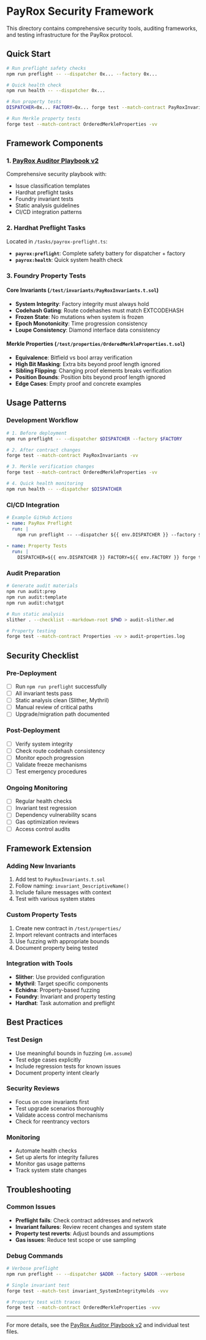 # PayRox Security Framework

This directory contains comprehensive security tools, auditing frameworks, and testing infrastructure for the PayRox protocol.

## Quick Start

```bash
# Run preflight safety checks
npm run preflight -- --dispatcher 0x... --factory 0x...

# Quick health check
npm run health -- --dispatcher 0x...

# Run property tests
DISPATCHER=0x... FACTORY=0x... forge test --match-contract PayRoxInvariants -vv

# Run Merkle property tests
forge test --match-contract OrderedMerkleProperties -vv
```

## Framework Components

### 1. [PayRox Auditor Playbook v2](./PAYROX_PLAYBOOK.md)
Comprehensive security playbook with:
- Issue classification templates
- Hardhat preflight tasks
- Foundry invariant tests
- Static analysis guidelines
- CI/CD integration patterns

### 2. Hardhat Preflight Tasks
Located in `/tasks/payrox-preflight.ts`:
- **`payrox:preflight`**: Complete safety battery for dispatcher + factory
- **`payrox:health`**: Quick system health check

### 3. Foundry Property Tests

#### Core Invariants (`/test/invariants/PayRoxInvariants.t.sol`)
- **System Integrity**: Factory integrity must always hold
- **Codehash Gating**: Route codehashes must match EXTCODEHASH
- **Frozen State**: No mutations when system is frozen
- **Epoch Monotonicity**: Time progression consistency
- **Loupe Consistency**: Diamond interface data consistency

#### Merkle Properties (`/test/properties/OrderedMerkleProperties.t.sol`)
- **Equivalence**: Bitfield vs bool array verification
- **High Bit Masking**: Extra bits beyond proof length ignored
- **Sibling Flipping**: Changing proof elements breaks verification
- **Position Bounds**: Position bits beyond proof length ignored
- **Edge Cases**: Empty proof and concrete examples

## Usage Patterns

### Development Workflow
```bash
# 1. Before deployment
npm run preflight -- --dispatcher $DISPATCHER --factory $FACTORY

# 2. After contract changes
forge test --match-contract PayRoxInvariants -vv

# 3. Merkle verification changes
forge test --match-contract OrderedMerkleProperties -vv

# 4. Quick health monitoring
npm run health -- --dispatcher $DISPATCHER
```

### CI/CD Integration
```yaml
# Example GitHub Actions
- name: PayRox Preflight
  run: |
    npm run preflight -- --dispatcher ${{ env.DISPATCHER }} --factory ${{ env.FACTORY }}
    
- name: Property Tests
  run: |
    DISPATCHER=${{ env.DISPATCHER }} FACTORY=${{ env.FACTORY }} forge test --match-contract PayRoxInvariants
```

### Audit Preparation
```bash
# Generate audit materials
npm run audit:prep
npm run audit:template
npm run audit:chatgpt

# Run static analysis
slither . --checklist --markdown-root $PWD > audit-slither.md

# Property testing
forge test --match-contract Properties -vv > audit-properties.log
```

## Security Checklist

### Pre-Deployment
- [ ] Run `npm run preflight` successfully
- [ ] All invariant tests pass
- [ ] Static analysis clean (Slither, Mythril)
- [ ] Manual review of critical paths
- [ ] Upgrade/migration path documented

### Post-Deployment
- [ ] Verify system integrity
- [ ] Check route codehash consistency  
- [ ] Monitor epoch progression
- [ ] Validate freeze mechanisms
- [ ] Test emergency procedures

### Ongoing Monitoring
- [ ] Regular health checks
- [ ] Invariant test regression
- [ ] Dependency vulnerability scans
- [ ] Gas optimization reviews
- [ ] Access control audits

## Framework Extension

### Adding New Invariants
1. Add test to `PayRoxInvariants.t.sol`
2. Follow naming: `invariant_DescriptiveName()`
3. Include failure messages with context
4. Test with various system states

### Custom Property Tests
1. Create new contract in `/test/properties/`
2. Import relevant contracts and interfaces
3. Use fuzzing with appropriate bounds
4. Document property being tested

### Integration with Tools
- **Slither**: Use provided configuration
- **Mythril**: Target specific components
- **Echidna**: Property-based fuzzing
- **Foundry**: Invariant and property testing
- **Hardhat**: Task automation and preflight

## Best Practices

### Test Design
- Use meaningful bounds in fuzzing (`vm.assume`)
- Test edge cases explicitly
- Include regression tests for known issues
- Document property intent clearly

### Security Reviews
- Focus on core invariants first
- Test upgrade scenarios thoroughly
- Validate access control mechanisms
- Check for reentrancy vectors

### Monitoring
- Automate health checks
- Set up alerts for integrity failures
- Monitor gas usage patterns
- Track system state changes

## Troubleshooting

### Common Issues
- **Preflight fails**: Check contract addresses and network
- **Invariant failures**: Review recent changes and system state
- **Property test reverts**: Adjust bounds and assumptions
- **Gas issues**: Reduce test scope or use sampling

### Debug Commands
```bash
# Verbose preflight
npm run preflight -- --dispatcher $ADDR --factory $ADDR --verbose

# Single invariant test
forge test --match-test invariant_SystemIntegrityHolds -vvv

# Property test with traces
forge test --match-contract OrderedMerkleProperties -vvv
```

---

For more details, see the [PayRox Auditor Playbook v2](./PAYROX_PLAYBOOK.md) and individual test files.
